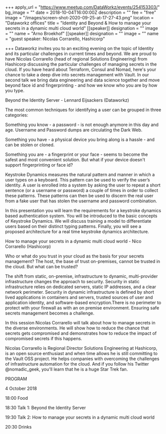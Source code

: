 +++
apply_url = "https://www.meetup.com/DataWorkz/events/254153303/"
bg_image = ""
date = 2018-10-04T16:00:00Z
description = ""
fee = "free"
image = "/images/screen-shot-2020-09-25-at-17-27-43.png"
location = "Dataworkz offices"
title = "Identity and Beyond & How to manage your secrets in a dynamic multi cloud world"
[[speaker]]
designation = ""
image = ""
name = "Arno Broekhof"
[[speaker]]
designation = ""
image = ""
name = "guest speaker: Nicolas Corrarello, Hashicorp"

+++
Dataworkz invites you to an exciting evening on the topic of Identity and its particular challenges in current times and beyond. We are proud to have Nicolas Corrarello (head of regional Solutions Engineering) from Hashicorp discussing the particular challenges of managing secrets in the cloud. If you have heard about Terraform, Consul and Nomad, here's your chance to take a deep dive into secrets management with Vault. In our second talk we bring data engineering and data science together and move beyond face id and fingerprinting - and how we know who you are by how you type.

Beyond the Identity Server - Lennard Eijsackers (Dataworkz)

The most common techniques for identifying a user can be grouped in three categories:

Something you know - a password - is not enough anymore in this day and age. Username and Password dumps are circulating the Dark Web.

Something you have - a physical device you bring along is a hassle - and can be stolen or cloned.

Something you are - a fingerprint or your face - seems to become the safest and most convenient solution. But what if your device doesn't support fingerprinting or face id?

Keystroke Dynamics measures the natural pattern and manner in which a user types on a keyboard. This pattern can be used to verify the user’s identity. A user is enrolled into a system by asking the user to repeat a short sentence (or a username or password) a couple of times in order to collect these patterns. These patterns can then be used to discern the real user from a fake user that has stolen the username and password combination.

In this presentation you will learn the requirements for a keystroke dynamics based authentication system. You will be introduced to the basic concepts of Keystroke Dynamics. We will discuss training a model to differentiate users based on their distinct typing patterns. Finally, you will see a proposed architecture for a real time keystroke dynamics architecture.

How to manage your secrets in a dynamic multi cloud world - Nico Corrarello (Hashicorp)

Who or what do you trust in your cloud as the basis for your secrets management? The host, the base of trust on-premises, cannot be trusted in the cloud. But what can be trusted?

The shift from static, on-premise, infrastructure to dynamic, multi-provider infrastructure changes the approach to security. Security in static infrastructure relies on dedicated servers, static IP addresses, and a clear network perimeter. Security in dynamic infrastructure is defined by short lived applications in containers and servers, trusted sources of user and application identity, and software-based encryption.There is no perimeter to protect with your firewall as with an on premise environment. Ensuring safe secrets management becomes a challenge.

In this session Nicolas Corrarello will talk about how to manage secrets in the diverse environments. He will show how to reduce the chance that secrets gets compromised and demonstrates how to reduce the impact of compromised secrets if this happens.

Nicolas Corrarello is Regional Director Solutions Engineering at Hashicorp, is an open source enthusiast and when time allows he is still committing to the Vault OSS project. He helps companies with overcoming the challenges of infrastructure automation for the cloud. And if you follow his Twitter @nomadic_geek, you'll learn that he is a huge Star Trek fan.

PROGRAM

4 October 2018

18:00 Food

18:30 Talk 1: Beyond the Identity Server

19:30 Talk 2: How to manage your secrets in a dynamic multi cloud world

20:30 Drinks